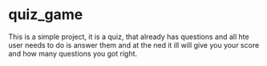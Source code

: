 # quiz_game
This is a simple project, it is a quiz, that already has questions and all hte user needs to do is answer them and at the ned it ill will give you your score and how many questions you got right.
